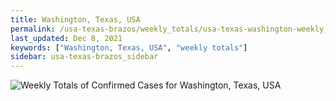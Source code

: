 ```yaml
---
title: Washington, Texas, USA
permalink: /usa-texas-brazos/weekly_totals/usa-texas-washington-weekly_totals.html
last_updated: Dec 8, 2021
keywords: ["Washington, Texas, USA", "weekly totals"]
sidebar: usa-texas-brazos_sidebar
---
```


![Weekly Totals of Confirmed Cases for Washington, Texas, USA](/covid_tracker/images/graphs/usa-texas-washington-weekly_totals_graph.png)
